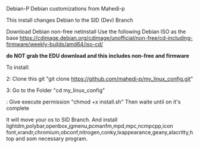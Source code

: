 Debian-P
Debian customizations from Mahedi-p

This install changes Debian to the SID (Dev) Branch

Download Debian non-free netinstall
Use the following Debian ISO as the base https://cdimage.debian.org/cdimage/unofficial/non-free/cd-including-firmware/weekly-builds/amd64/iso-cd/

**do NOT grab the EDU download and this includes non-free and firmware**

To install:

2: Clone this git
        "git clone https://github.com/mahedi-p/my_linux_config.git"
        
3: Go to the Folder
        "cd my_linux_config"


: Give execute permission
        "chmod +x install.sh"
        Then waite until on it's complete
        
It will move your os to SID Branch. And install lightdm,polybar,openbox,jgmenu,pcmanfm,mpd,mpc,ncmpcpp,icon font,xrandr,chromium,obconf,nitrogen,conky,lxappearance,geany,alacritty,htop and som necessary program.
